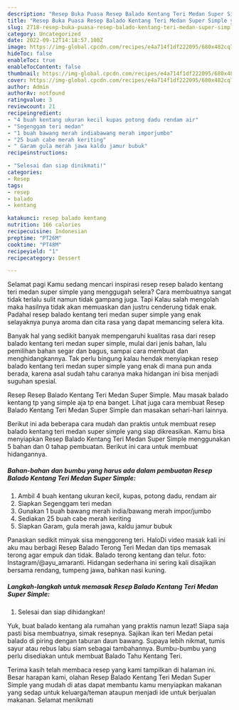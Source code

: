 ```yaml
---
description: "Resep Buka Puasa Resep Balado Kentang Teri Medan Super Simple yang Lezat"
title: "Resep Buka Puasa Resep Balado Kentang Teri Medan Super Simple yang Lezat"
slug: 2718-resep-buka-puasa-resep-balado-kentang-teri-medan-super-simple-yang-lezat
category: Uncategorized
date: 2022-09-12T14:18:57.100Z
image: https://img-global.cpcdn.com/recipes/e4a714f1df222095/680x482cq70/resep-balado-kentang-teri-medan-super-simple-foto-resep-utama.jpg
hideToc: false
enableToc: true
enableTocContent: false
thumbnail: https://img-global.cpcdn.com/recipes/e4a714f1df222095/680x482cq70/resep-balado-kentang-teri-medan-super-simple-foto-resep-utama.jpg
cover: https://img-global.cpcdn.com/recipes/e4a714f1df222095/680x482cq70/resep-balado-kentang-teri-medan-super-simple-foto-resep-utama.jpg
author: Admin
authorAv: notfound
ratingvalue: 3
reviewcount: 21
recipeingredient:
- "4 buah kentang ukuran kecil kupas potong dadu rendam air"
- "Segenggam teri medan"
- "1 buah bawang merah indiabawang merah imporjumbo"
- "25 buah cabe merah keriting"
- " Garam gula merah jawa kaldu jamur bubuk"
recipeinstructions:

- "Selesai dan siap dinikmati!"
categories:
- Resep
tags:
- resep
- balado
- kentang

katakunci: resep balado kentang 
nutrition: 166 calories
recipecuisine: Indonesian
preptime: "PT26M"
cooktime: "PT48M"
recipeyield: "1"
recipecategory: Dessert

---
```



Selamat pagi Kamu sedang mencari inspirasi resep resep balado kentang teri medan super simple yang menggugah selera? Cara membuatnya sangat tidak terlalu sulit namun tidak gampang juga. Tapi Kalau salah mengolah maka hasilnya tidak akan memuaskan dan justru cenderung tidak enak. Padahal resep balado kentang teri medan super simple yang enak selayaknya punya aroma dan cita rasa yang dapat memancing selera kita.


Banyak hal yang sedikit banyak mempengaruhi kualitas rasa dari resep balado kentang teri medan super simple, mulai dari jenis bahan, lalu pemilihan bahan segar dan bagus, sampai cara membuat dan menghidangkannya. Tak perlu bingung kalau hendak menyiapkan resep balado kentang teri medan super simple yang enak di mana pun anda berada, karena asal sudah tahu caranya maka hidangan ini bisa menjadi suguhan spesial.

Resep Resep Balado Kentang Teri Medan Super Simple. Mau masak balado kentang tp yang simple aja tp ena banget. Lihat juga cara membuat Resep Balado Kentang Teri Medan Super Simple dan masakan sehari-hari lainnya.


Berikut ini ada beberapa cara mudah dan praktis untuk membuat resep balado kentang teri medan super simple yang siap dikreasikan. Kamu bisa menyiapkan Resep Balado Kentang Teri Medan Super Simple menggunakan 5 bahan dan 0 tahap pembuatan. Berikut ini cara untuk membuat hidangannya.

<!--inarticleads1-->

##### Bahan-bahan dan bumbu yang harus ada dalam pembuatan Resep Balado Kentang Teri Medan Super Simple:

1. Ambil 4 buah kentang ukuran kecil, kupas, potong dadu, rendam air
1. Siapkan Segenggam teri medan
1. Gunakan 1 buah bawang merah india/bawang merah impor/jumbo
1. Sediakan 25 buah cabe merah keriting
1. Siapkan  Garam, gula merah jawa, kaldu jamur bubuk


Panaskan sedikit minyak sisa menggoreng teri. HaloDi video masak kali ini aku mau berbagi Resep Balado Terong Teri Medan dan tips memasak terong agar empuk dan tidak. Balado terong kentang dan telur. foto: Instagram/@ayu_amaranti. Hidangan sederhana ini sering kali disajikan bersama rendang, tumpeng jawa, bahkan nasi kuning. 

<!--inarticleads2-->

##### Langkah-langkah untuk memasak Resep Balado Kentang Teri Medan Super Simple:


1. Selesai dan siap dihidangkan!

Yuk, buat balado kentang ala rumahan yang praktis namun lezat! Siapa saja pasti bisa membuatnya, simak resepnya. Sajikan ikan teri Medan petai balado di piring dengan taburan daun bawang. Supaya lebih nikmat, tumis sayur atau rebus labu siam sebagai tambahannya. Bumbu-bumbu yang perlu disediakan untuk membuat Balado Tahu Kentang Teri. 

Terima kasih telah membaca resep yang kami tampilkan di halaman ini. Besar harapan kami, olahan Resep Balado Kentang Teri Medan Super Simple yang mudah di atas dapat membantu kamu menyiapkan makanan yang sedap untuk keluarga/teman ataupun menjadi ide untuk berjualan makanan. Selamat menikmati
